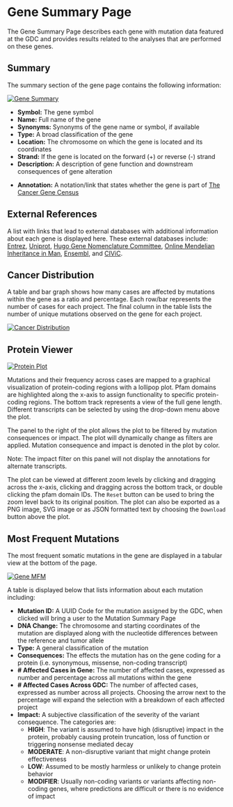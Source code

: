 # Gene Summary Page

The Gene Summary Page describes each gene with mutation data featured at the GDC and provides results related to the analyses that are performed on these genes.

## Summary

The summary section of the gene page contains the following information:

[![Gene Summary](../images/GDC-Gene-Summary_v2.png)](../images/GDC-Gene-Summary_v2.png "Click to see the full image.")

- **Symbol:** The gene symbol
- **Name:** Full name of the gene
- **Synonyms:** Synonyms of the gene name or symbol, if available
- **Type:** A broad classification of the gene
- **Location:** The chromosome on which the gene is located and its coordinates
- **Strand:** If the gene is located on the forward (+) or reverse (-) strand
- **Description:** A description of gene function and downstream consequences of gene alteration

* **Annotation:** A notation/link that states whether the gene is part of [The Cancer Gene Census](http://cancer.sanger.ac.uk/census/)

## External References

A list with links that lead to external databases with additional information about each gene is displayed here. These external databases include: [Entrez](https://www.ncbi.nlm.nih.gov/gquery/), [Uniprot](http://www.uniprot.org/), [Hugo Gene Nomenclature Committee](http://www.genenames.org/), [Online Mendelian Inheritance in Man](https://www.omim.org/), [Ensembl](http://may2015.archive.ensembl.org/index.html), and [CIViC](https://civicdb.org/home).

## Cancer Distribution

A table and bar graph shows how many cases are affected by mutations within the gene as a ratio and percentage. Each row/bar represents the number of cases for each project. The final column in the table lists the number of unique mutations observed on the gene for each project.

[![Cancer Distribution](../images/GDC-Gene-CancerDist.png)](../images/GDC-Gene-CancerDist.png "Click to see the full image.")

## Protein Viewer

[![Protein Plot](../images/GDC-Gene-ProteinGraph.png)](../images/GDC-Gene-ProteinGraph.png "Click to see the full image.")

Mutations and their frequency across cases are mapped to a graphical visualization of protein-coding regions with a lollipop plot. Pfam domains are highlighted along the x-axis to assign functionality to specific protein-coding regions. The bottom track represents a view of the full gene length. Different transcripts can be selected by using the drop-down menu above the plot.

The panel to the right of the plot allows the plot to be filtered by mutation consequences or impact. The plot will dynamically change as filters are applied. Mutation consequence and impact is denoted in the plot by color.

Note: The impact filter on this panel will not display the annotations for alternate transcripts.

The plot can be viewed at different zoom levels by clicking and dragging across the x-axis, clicking and dragging across the bottom track, or double clicking the pfam domain IDs. The `Reset` button can be used to bring the zoom level back to its original position. The plot can also be exported as a PNG image, SVG image or as JSON formatted text by choosing the `Download` button above the plot.

## Most Frequent Mutations

The most frequent somatic mutations in the gene are displayed in a tabular view at the bottom of the page.

[![Gene MFM](../images/GDC-Gene-MFM.png)](../images/GDC-Gene-MFM.png "Click to see the full image.")

A table is displayed below that lists information about each mutation including:

- **Mutation ID:** A UUID Code for the mutation assigned by the GDC, when clicked will bring a user to the Mutation Summary Page
- **DNA Change:** The chromosome and starting coordinates of the mutation are displayed along with the nucleotide differences between the reference and tumor allele
- **Type:** A general classification of the mutation
- **Consequences:** The effects the mutation has on the gene coding for a protein (i.e. synonymous, missense, non-coding transcript)
- **# Affected Cases in Gene:** The number of affected cases, expressed as number and percentage across all mutations within the gene
- **# Affected Cases Across GDC:** The number of affected cases, expressed as number across all projects. Choosing the arrow next to the percentage will expand the selection with a breakdown of each affected project
- **Impact:** A subjective classification of the severity of the variant consequence. The categories are:
  - **HIGH**: The variant is assumed to have high (disruptive) impact in the protein, probably causing protein truncation, loss of function or triggering nonsense mediated decay
  - **MODERATE**: A non-disruptive variant that might change protein effectiveness
  - **LOW**: Assumed to be mostly harmless or unlikely to change protein behavior
  - **MODIFIER**: Usually non-coding variants or variants affecting non-coding genes, where predictions are difficult or there is no evidence of impact
